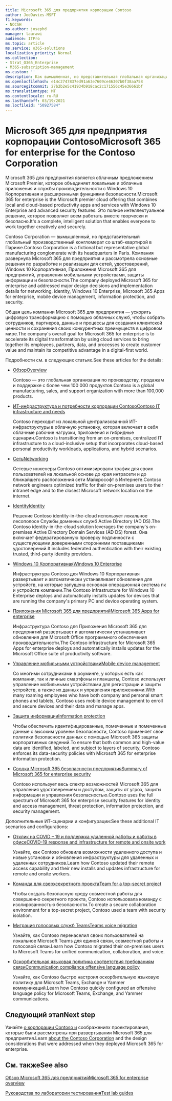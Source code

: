 ```yaml
---
title: Microsoft 365 для предприятия корпорации Contoso
author: JoeDavies-MSFT
f1.keywords:
- NOCSH
ms.author: josephd
manager: laurawi
audience: ITPro
ms.topic: article
ms.service: o365-solutions
localization_priority: Normal
ms.collection:
- Strat_O365_Enterprise
- M365-subscription-management
ms.custom: ''
description: Как вымышленная, но представительная глобальная организация Microsoft 365 для предприятия.
ms.openlocfilehash: e14c2747837ed91a63e7609ce46307b0f38aa758
ms.sourcegitcommit: 27b2b2e5c41934b918cac2c171556c45e36661bf
ms.translationtype: MT
ms.contentlocale: ru-RU
ms.lasthandoff: 03/19/2021
ms.locfileid: "50927584"
---
```

# <a name="microsoft-365-for-enterprise-for-the-contoso-corporation"></a><span data-ttu-id="f897e-103">Microsoft 365 для предприятия корпорации Contoso</span><span class="sxs-lookup"><span data-stu-id="f897e-103">Microsoft 365 for enterprise for the Contoso Corporation</span></span>

<span data-ttu-id="f897e-104">Microsoft 365 для предприятия является облачным предложением Microsoft Premier, которое объединяет локальные и облачные приложения и службы производительности с Windows 10 Корпоративная и расширенными функциями безопасности.</span><span class="sxs-lookup"><span data-stu-id="f897e-104">Microsoft 365 for enterprise is the Microsoft premier cloud offering that combines local and cloud-based productivity apps and services with Windows 10 Enterprise and advanced security features.</span></span> <span data-ttu-id="f897e-105">Это полное интеллектуальное решение, которое позволяет всем работать вместе творчески и безопасно.</span><span class="sxs-lookup"><span data-stu-id="f897e-105">It's a complete, intelligent solution that enables everyone to work together creatively and securely.</span></span>

<span data-ttu-id="f897e-106">Contoso Corporation — вымышленный, но представительный глобальный производственный конгломерат со штаб-квартирой в Париже.</span><span class="sxs-lookup"><span data-stu-id="f897e-106">Contoso Corporation is a fictional but representative global manufacturing conglomerate with its headquarters in Paris.</span></span> <span data-ttu-id="f897e-107">Компания развернула Microsoft 365 для предприятия и рассмотрела основные решения по разработке и реализации для сетей, удостоверений, Windows 10 Корпоративная, Приложения Microsoft 365 для предприятий, управления мобильными устройствами, защиты информации и безопасности.</span><span class="sxs-lookup"><span data-stu-id="f897e-107">The company deployed Microsoft 365 for enterprise and addressed major design decisions and implementation details for networking, identity, Windows 10 Enterprise, Microsoft 365 Apps for enterprise, mobile device management, information protection, and security.</span></span>

<span data-ttu-id="f897e-108">Общая цель компании Microsoft 365 для предприятия — ускорить цифровую трансформацию с помощью облачных служб, чтобы собрать сотрудников, партнеров, данные и процессы для создания клиентской ценности и сохранения своих конкурентных преимуществ в цифровом мире.</span><span class="sxs-lookup"><span data-stu-id="f897e-108">The company's overall goal for Microsoft 365 for enterprise is to accelerate its digital transformation by using cloud services to bring together its employees, partners, data, and processes to create customer value and maintain its competitive advantage in a digital-first world.</span></span>

<span data-ttu-id="f897e-109">Подробности см. в следующих статьях.</span><span class="sxs-lookup"><span data-stu-id="f897e-109">See these articles for the details:</span></span>

- [<span data-ttu-id="f897e-110">Обзор</span><span class="sxs-lookup"><span data-stu-id="f897e-110">Overview</span></span>](contoso-overview.md)

  <span data-ttu-id="f897e-111">Contoso — это глобальная организация по производству, продажам и поддержке с более чем 100 000 продуктов.</span><span class="sxs-lookup"><span data-stu-id="f897e-111">Contoso is a global manufacturing, sales, and support organization with more than 100,000 products.</span></span>

- [<span data-ttu-id="f897e-112">ИТ-инфраструктура и потребности корпорации Contoso</span><span class="sxs-lookup"><span data-stu-id="f897e-112">Contoso IT infrastructure and needs</span></span>](contoso-infra-needs.md)

  <span data-ttu-id="f897e-113">Contoso переходит из локальной централизованной ИТ-инфраструктуры в облачную установку, которая включает в себя облачные рабочие нагрузки, приложения и гибридные сценарии.</span><span class="sxs-lookup"><span data-stu-id="f897e-113">Contoso is transitioning from an on-premises, centralized IT infrastructure to a cloud-inclusive setup that incorporates cloud-based personal productivity workloads, applications, and hybrid scenarios.</span></span>

- [<span data-ttu-id="f897e-114">Сеть</span><span class="sxs-lookup"><span data-stu-id="f897e-114">Networking</span></span>](contoso-networking.md)

  <span data-ttu-id="f897e-115">Сетевые инженеры Contoso оптимизировали трафик для своих пользователей на локальной основе до края интрасети и до ближайшего расположения сети Майкрософт в Интернете.</span><span class="sxs-lookup"><span data-stu-id="f897e-115">Contoso network engineers optimized traffic for their on-premises users to their intranet edge and to the closest Microsoft network location on the internet.</span></span>

- [<span data-ttu-id="f897e-116">Identity</span><span class="sxs-lookup"><span data-stu-id="f897e-116">Identity</span></span>](contoso-identity.md)

  <span data-ttu-id="f897e-117">Решение Contoso identity-in-the-cloud использует локальное лесополосе Службы доменных служб Active Directory (AD DS).</span><span class="sxs-lookup"><span data-stu-id="f897e-117">The Contoso identity-in-the-cloud solution leverages the company's on-premises Active Directory Domain Services (AD DS) forest.</span></span> <span data-ttu-id="f897e-118">Она включает федератированную проверку подлинности с существующими доверенными сторонними поставщиками удостоверений.</span><span class="sxs-lookup"><span data-stu-id="f897e-118">It includes federated authentication with their existing trusted, third-party identity providers.</span></span>

- [<span data-ttu-id="f897e-119">Windows 10 Корпоративная</span><span class="sxs-lookup"><span data-stu-id="f897e-119">Windows 10 Enterprise</span></span>](contoso-win10.md)

  <span data-ttu-id="f897e-120">Инфраструктура Contoso для Windows 10 Корпоративная развертывает и автоматически устанавливает обновления для устройств, на которые запущена основная операционная система пк и устройств компании.</span><span class="sxs-lookup"><span data-stu-id="f897e-120">The Contoso infrastructure for Windows 10 Enterprise deploys and automatically installs updates for devices that are running the company's primary PC and device operating system.</span></span>

- [<span data-ttu-id="f897e-121">Приложения Microsoft 365 для предприятий</span><span class="sxs-lookup"><span data-stu-id="f897e-121">Microsoft 365 Apps for enterprise</span></span>](contoso-o365pp.md)

  <span data-ttu-id="f897e-122">Инфраструктура Contoso для Приложения Microsoft 365 для предприятий развертывает и автоматически устанавливает обновления для Microsoft Office программного обеспечения производительности.</span><span class="sxs-lookup"><span data-stu-id="f897e-122">The Contoso infrastructure for Microsoft 365 Apps for enterprise deploys and automatically installs updates for the Microsoft Office suite of productivity software.</span></span>

- [<span data-ttu-id="f897e-123">Управление мобильными устройствами</span><span class="sxs-lookup"><span data-stu-id="f897e-123">Mobile device management</span></span>](contoso-mdm.md)

  <span data-ttu-id="f897e-124">Со многими сотрудниками в роуминге, у которых есть как компании, так и личные смартфоны и планшеты, Contoso использует управление мобильными устройствами для регистрации и защиты устройств, а также их данных и управления приложениями.</span><span class="sxs-lookup"><span data-stu-id="f897e-124">With many roaming employees who have both company and personal smart phones and tablets, Contoso uses mobile device management to enroll and secure devices and their data and manage apps.</span></span>

- [<span data-ttu-id="f897e-125">Защита информации</span><span class="sxs-lookup"><span data-stu-id="f897e-125">Information protection</span></span>](contoso-info-protect.md)

  <span data-ttu-id="f897e-126">Чтобы обеспечить идентифицированные, помеченные и помеченные данные с высоким уровнем безопасности, Contoso применяет свои политики безопасности данных с помощью Microsoft 365 защиты корпоративных сведений.</span><span class="sxs-lookup"><span data-stu-id="f897e-126">To ensure that both common and high-value data are identified, labeled, and subject to layers of security, Contoso enforces its data-security policies with Microsoft 365 for enterprise information protection.</span></span>

- [<span data-ttu-id="f897e-127">Сводка Microsoft 365 безопасности предприятия</span><span class="sxs-lookup"><span data-stu-id="f897e-127">Summary of Microsoft 365 for enterprise security</span></span>](contoso-security-summary.md)

  <span data-ttu-id="f897e-128">Contoso использует весь спектр возможностей Microsoft 365 для управления удостоверением и доступом, защиты от угроз, защиты информации и управления безопасностью.</span><span class="sxs-lookup"><span data-stu-id="f897e-128">Contoso uses the full spectrum of Microsoft 365 for enterprise security features for identity and access management, threat protection, information protection, and security management.</span></span>

<span data-ttu-id="f897e-129">Дополнительные ИТ-сценарии и конфигурации:</span><span class="sxs-lookup"><span data-stu-id="f897e-129">See these additional IT scenarios and configurations:</span></span>

- [<span data-ttu-id="f897e-130">Отклик на COVID – 19 и поддержка удаленной работы и работы в офисе</span><span class="sxs-lookup"><span data-stu-id="f897e-130">COVID-19 response and infrastructure for remote and onsite work</span></span>](../solutions/contoso-remote-onsite-work.md)

  <span data-ttu-id="f897e-131">Узнайте, как Contoso обновила возможности удаленного доступа и новые установки и обновления инфраструктуры для удаленных и удаленных сотрудников.</span><span class="sxs-lookup"><span data-stu-id="f897e-131">Learn how Contoso updated their remote access capability and their new installs and updates infrastructure for remote and onsite workers.</span></span>

- [<span data-ttu-id="f897e-132">Команда для сверхсекретного проекта</span><span class="sxs-lookup"><span data-stu-id="f897e-132">Team for a top-secret project</span></span>](../solutions/contoso-team-for-top-secret-project.md)

  <span data-ttu-id="f897e-133">Чтобы создать безопасную среду совместной работы для совершенно секретного проекта, Contoso использовала команду с изолированностью безопасности.</span><span class="sxs-lookup"><span data-stu-id="f897e-133">To create a secure collaboration environment for a top-secret project, Contoso used a team with security isolation.</span></span>

- [<span data-ttu-id="f897e-134">Миграция голосовых служб Teams</span><span class="sxs-lookup"><span data-stu-id="f897e-134">Teams voice migration</span></span>](/MicrosoftTeams/voice-case-study-overview)

  <span data-ttu-id="f897e-135">Узнайте, как Contoso перенаселил своих пользователей на локальное Microsoft Teams для единой связи, совместной работы и голосовой связи.</span><span class="sxs-lookup"><span data-stu-id="f897e-135">Learn how Contoso migrated their on-premises users to Microsoft Teams for unified communication, collaboration, and voice.</span></span>

- [<span data-ttu-id="f897e-136">Оскорбительная языковая политика соответствия требованиям связи</span><span class="sxs-lookup"><span data-stu-id="f897e-136">Communication compliance offensive language policy</span></span>](../compliance/communication-compliance-case-study.md)

  <span data-ttu-id="f897e-137">Узнайте, как Contoso быстро настроил оскорбительную языковую политику для Microsoft Teams, Exchange и Yammer коммуникаций.</span><span class="sxs-lookup"><span data-stu-id="f897e-137">Learn how Contoso quickly configured an offensive language policy for Microsoft Teams, Exchange, and Yammer communications.</span></span>

## <a name="next-step"></a><span data-ttu-id="f897e-138">Следующий этап</span><span class="sxs-lookup"><span data-stu-id="f897e-138">Next step</span></span>

<span data-ttu-id="f897e-139">Узнайте [о корпорации Contoso и](contoso-overview.md) соображениях проектирования, которые были рассмотрены при развертывании Microsoft 365 для предприятия.</span><span class="sxs-lookup"><span data-stu-id="f897e-139">Learn [about the Contoso Corporation](contoso-overview.md) and the design considerations that were addressed when they deployed Microsoft 365 for enterprise.</span></span>


## <a name="see-also"></a><span data-ttu-id="f897e-140">См. также</span><span class="sxs-lookup"><span data-stu-id="f897e-140">See also</span></span>

[<span data-ttu-id="f897e-141">Обзор Microsoft 365 для предприятий</span><span class="sxs-lookup"><span data-stu-id="f897e-141">Microsoft 365 for enterprise overview</span></span>](microsoft-365-overview.md)

[<span data-ttu-id="f897e-142">Руководства по лаборатории тестирования</span><span class="sxs-lookup"><span data-stu-id="f897e-142">Test lab guides</span></span>](m365-enterprise-test-lab-guides.md)